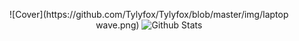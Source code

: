 <p align="center">
  ![Cover](https://github.com/Tylyfox/Tylyfox/blob/master/img/laptop wave.png)
  <img src="https://github-readme-stats.vercel.app/api?username=Tylyfox&show_icons=true&theme=graywhite" alt="Github Stats" />
</p>
